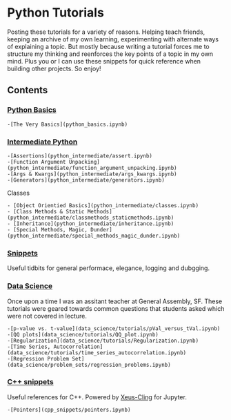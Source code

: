 # Python Tutorials 

Posting these tutorials for a variety of reasons. Helping teach friends, keeping an archive of my own learning, experimenting with alternate ways of explaining a topic. But mostly because writing a tutorial forces me to structure my thinking and reenforces the key points of a topic in my own mind. Plus you or I can use these snippets for quick reference when building other projects. So enjoy! 
 
## Contents 

### [Python Basics](python_basics)

    -[The Very Basics](python_basics.ipynb)

### [Intermediate Python](python_intermediate)

    -[Assertions](python_intermediate/assert.ipynb)
    -[Function Argument Unpacking](python_intermediate/function_argument_unpacking.ipynb)
    -[Args & Kwargs](python_intermediate/args_kwargs.ipynb)
    -[Generators](python_intermediate/generators.ipynb)

Classes

    - [Object Orientied Basics](python_intermediate/classes.ipynb)
    - [Class Methods & Static Methods](python_intermediate/classmethods_staticmethods.ipynb)
    - [Inheritance](python_intermediate/inheritance.ipynb)
    - [Special Methods, Magic, Dunder](python_intermediate/special_methods_magic_dunder.ipynb)

### [Snippets](python_intermediate/snippets.ipynb)

Useful tidbits for general performace, elegance, logging and dubgging. 
    
### [Data Science](data_science)

Once upon a time I was an assitant teacher at General Assembly, SF. These tutorials were geared towards common questions that students asked which were not covered in lecture.

    -[p-value vs. t-value](data_science/tutorials/pVal_versus_tVal.ipynb)
    -[QQ plots](data_science/tutorials/QQ_plot.ipynb)
    -[Regularization](data_science/tutorials/Regularization.ipynb)
    -[Time Series, Autocorrelation](data_science/tutorials/time_series_autocorrelation.ipynb)
    -[Regression Problem Set](data_science/problem_sets/regression_problems.ipynb)

### [C++ snippets](cpp_snippets)

Useful references for C++. Powered by [Xeus-Cling](https://github.com/momonala/xeus-cling) for Jupyter. 

    -[Pointers](cpp_snippets/pointers.ipynb)